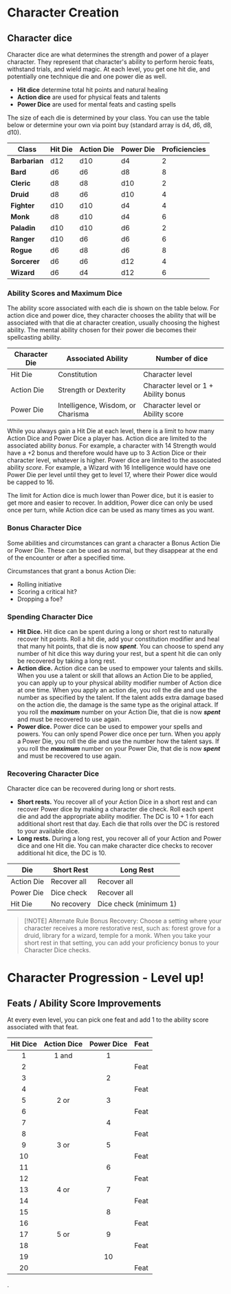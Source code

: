 # Character Creation

## Character dice

Character dice are what determines the strength and power of a player character. They represent that character's ability to perform heroic feats, withstand trials, and wield magic. At each level, you get one hit die, and potentially one technique die and one power die as well.  

- **Hit dice** determine total hit points and natural healing
- **Action dice** are used for physical feats and talents
- **Power Dice** are used for mental feats and casting spells

The size of each die is determined by your class. You can use the table below or determine your own via point buy (standard array is d4, d6, d8, d10). 

 |	**Class** |	**Hit Die** | **Action Die** |	**Power Die** |	**Proficiencies** |
 |--------|----|----|----|----|
 |	**Barbarian** |	 d12 |	 d10 |	 d4 |	2 |
 |	**Bard** |	 d6 |	 d6 |	 d8 |	8 |
 |	**Cleric** |	 d8 |	 d8 |	 d10 |	2 |
 |	**Druid** |	 d8 |	 d6 |	 d10 |	4 |
 |	**Fighter** |	 d10 |	 d10 |	 d4 |	4 |
 |	**Monk** |	 d8 |	 d10 |	 d4 |	6 |
 |	**Paladin** |	 d10 |	 d10 |	 d6 |	2 |
 |	**Ranger** |	 d10 |	 d6 |	 d6 |	6 |
 |	**Rogue** |	 d6 |	 d8 |	 d6 |	8 |
 |	**Sorcerer** |	 d6 |	 d6 |	 d12 |	4 |
 |	**Wizard** |	 d6 |	 d4 |	 d12 |	6 |

### Ability Scores and Maximum Dice
The ability score associated with each die is shown on the table below. For action dice and power dice, they character chooses the ability that will be associated with that die at character creation, usually choosing the highest ability. The mental ability chosen for their power die becomes their spellcasting ability. 

| Character Die | Associated Ability                | Number of dice                   |
| ------------- | --------------------------------- | -------------------------------- |
| Hit Die       | Constitution                      | Character level                  |
| Action Die    | Strength or Dexterity             | Character level or 1 + Ability bonus |
| Power Die     | Intelligence, Wisdom, or Charisma | Character level or Ability score                    |

While you always gain a Hit Die at each level, there is a limit to how many Action Dice and Power Dice a player has. Action dice are limited to the associated ability *bonus*. For example, a character with 14 Strength would have a +2 bonus and therefore would have up to 3 Action Dice or their character level, whatever is higher. Power dice are limited to the associated ability *score*. For example, a Wizard with 16 Intelligence would have one Power Die per level until they get to level 17, where their Power dice would be capped to 16. 

The limit for Action dice is much lower than Power dice, but it is easier to get more and  easier to recover. In addition, Power dice can only be used once per turn, while Action dice can be used as many times as you want.

### Bonus Character Dice
Some abilities and circumstances can grant a character a Bonus Action Die or Power Die. These can be used as normal, but they disappear at the end of the encounter or after a specified time.

Circumstances that grant a bonus Action Die:
- Rolling initiative
- Scoring a critical hit?
- Dropping a foe?

### Spending Character Dice
- **Hit Dice.** Hit dice can be spent during a long or short rest to naturally recover hit points. Roll a hit die, add your constitution modifier and heal that many hit points, that die is now ***spent***. You can choose to spend any number of hit dice this way during your rest, but a spent hit die can only be recovered by taking a long rest.
- **Action dice.** Action dice can be used to empower your talents and skills. When you use a talent or skill that allows an Action Die to be applied, you can apply up to your physical ability modifier number of Action dice at one time. When you apply an action die, you roll the die and use the number as specified by the talent. If the talent adds extra damage based on the action die, the damage is the same type as the original attack. If you roll the ***maximum*** number on your Action Die, that die is now ***spent*** and must be recovered to use again.
- **Power dice.** Power dice can be used to empower your spells and powers. You can only spend Power dice once per turn.  When you apply a Power Die, you roll the die and use the number how the talent says. If you roll the ***maximum*** number on your Power Die, that die is now ***spent*** and must be recovered to use again.

### Recovering Character Dice
Character dice can be recovered during long or short rests.
-  **Short rests.** You recover all of your Action Dice in a short rest and can recover Power dice by making a character die check. Roll each spent die and add the appropriate ability modifier. The DC is 10 + 1 for each additional short rest that day. Each die that rolls over the DC is restored to your available dice.
- **Long rests.** During a long rest, you recover all of your Action and Power dice and one Hit die. You can make character dice checks to recover additional hit dice, the DC is 10.

| Die        | Short Rest  | Long Rest              |
| ---------- | ----------- | ---------------------- |
| Action Die | Recover all | Recover all            |
| Power Die  | Dice check  | Recover all            |
| Hit Die    | No recovery | Dice check (minimum 1) |


> [!NOTE] Alternate Rule
> Bonus Recovery: Choose a setting where your character receives a more restorative rest, such as: forest grove for a druid, library for a wizard, temple for a monk. When you take your short rest in that setting, you can add your proficiency bonus to your Character Dice checks.


# Character Progression - Level up!

## Feats / Ability Score Improvements
At every even level, you can pick one feat and add 1 to the ability score associated with that feat. 

| Hit Dice | Action Dice | Power Dice | Feat |
|:--------:|:-----------:|:----------:| ---- |
|    1     |    1 and    |     1      |      |
|    2     |             |            | Feat |
|    3     |             |     2      |      |
|    4     |             |            | Feat |
|    5     |    2 or     |     3      |      |
|    6     |             |            | Feat |
|    7     |             |     4      |      |
|    8     |             |            | Feat |
|    9     |    3 or     |     5      |      |
|    10    |             |            | Feat |
|    11    |             |     6      |      |
|    12    |             |            | Feat |
|    13    |    4 or     |     7      |      |
|    14    |             |            | Feat |
|    15    |             |     8      |      |
|    16    |             |            | Feat |
|    17    |    5 or     |     9      |      |
|    18    |             |            | Feat |
|    19    |             |     10     |      |
|    20    |             |            | Feat |

.